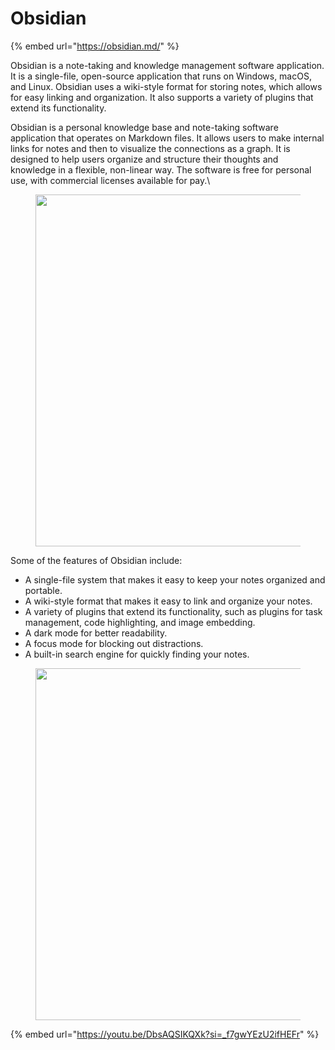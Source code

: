 # Obsidian

{% embed url="https://obsidian.md/" %}

Obsidian is a note-taking and knowledge management software application. It is a single-file, open-source application that runs on Windows, macOS, and Linux. Obsidian uses a wiki-style format for storing notes, which allows for easy linking and organization. It also supports a variety of plugins that extend its functionality.

Obsidian is a personal knowledge base and note-taking software application that operates on Markdown files. It allows users to make internal links for notes and then to visualize the connections as a graph. It is designed to help users organize and structure their thoughts and knowledge in a flexible, non-linear way. The software is free for personal use, with commercial licenses available for pay.\


<figure><img src="https://obsidian.md/images/screenshot-1.0-hero-combo.png" alt="" width="563"><figcaption></figcaption></figure>

Some of the features of Obsidian include:

* A single-file system that makes it easy to keep your notes organized and portable.
* A wiki-style format that makes it easy to link and organize your notes.
* A variety of plugins that extend its functionality, such as plugins for task management, code highlighting, and image embedding.
* A dark mode for better readability.
* A focus mode for blocking out distractions.
* A built-in search engine for quickly finding your notes.

<figure><img src="https://upload.wikimedia.org/wikipedia/commons/9/9c/Obsidian_desktop_demo_workflow.jpg" alt="" width="563"><figcaption></figcaption></figure>

{% embed url="https://youtu.be/DbsAQSIKQXk?si=_f7gwYEzU2ifHEFr" %}
